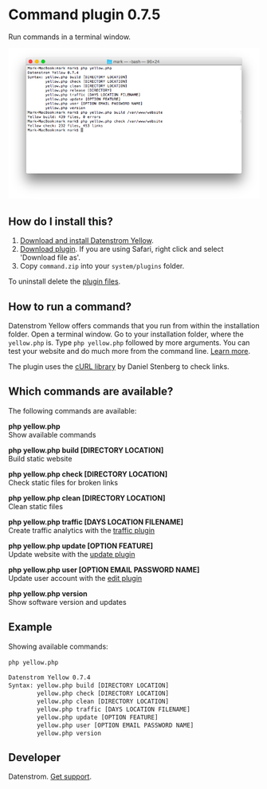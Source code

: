 Command plugin 0.7.5
=====================
Run commands in a terminal window.

<p align="center"><img src="command-screenshot.png?raw=true" alt="Screenshot"></p>

## How do I install this?

1. [Download and install Datenstrom Yellow](https://github.com/datenstrom/yellow/).
2. [Download plugin](https://github.com/datenstrom/yellow-plugins/raw/master/zip/command.zip). If you are using Safari, right click and select 'Download file as'.
3. Copy `command.zip` into your `system/plugins` folder.

To uninstall delete the [plugin files](update.ini).

## How to run a command?

Datenstrom Yellow offers commands that you run from within the installation folder. Open a terminal window. Go to your installation folder, where the `yellow.php` is. Type `php yellow.php` followed by more arguments. You can test your website and do much more from the command line. [Learn more](https://developers.datenstrom.se/help/server-configuration#dynamic-website).

The plugin uses the [cURL library](https://github.com/curl/curl) by Daniel Stenberg to check links.

## Which commands are available?

The following commands are available:

**php yellow.php**  
Show available commands

**php yellow.php build [DIRECTORY LOCATION]**  
Build static website

**php yellow.php check [DIRECTORY LOCATION]**  
Check static files for broken links

**php yellow.php clean [DIRECTORY LOCATION]**  
Clean static files

**php yellow.php traffic [DAYS LOCATION FILENAME]**  
Create traffic analytics with the [traffic plugin](https://github.com/datenstrom/yellow-plugins/tree/master/traffic)

**php yellow.php update [OPTION FEATURE]**  
Update website with the [update plugin](https://github.com/datenstrom/yellow-plugins/tree/master/update)

**php yellow.php user [OPTION EMAIL PASSWORD NAME]**  
Update user account with the [edit plugin](https://github.com/datenstrom/yellow-plugins/tree/master/edit)

**php yellow.php version**  
Show software version and updates

## Example

Showing available commands:

`php yellow.php`

~~~~
Datenstrom Yellow 0.7.4
Syntax: yellow.php build [DIRECTORY LOCATION]
        yellow.php check [DIRECTORY LOCATION]
        yellow.php clean [DIRECTORY LOCATION]
        yellow.php traffic [DAYS LOCATION FILENAME]
        yellow.php update [OPTION FEATURE]
        yellow.php user [OPTION EMAIL PASSWORD NAME]
        yellow.php version
~~~~

## Developer

Datenstrom. [Get support](https://developers.datenstrom.se/help/support).
